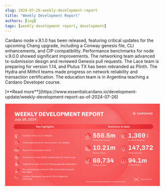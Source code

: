 ```yaml
---
slug: 2024-07-26-weekly-development-report
title: "Weekly Development Report"
authors: [iog]
tags: [weekly development report, development]
---
```


Cardano node v.9.1.0 has been released, featuring critical updates for the upcoming Chang upgrade, including a Conway genesis file, CLI enhancements, and CIP compatibility. Performance benchmarks for node v.9.0.0 showed significant improvements. The networking team advanced tx-submission design and reviewed Genesis pull requests. The Lace team is preparing for version 1.14, and Plutus TX has been rebranded as Plinth. The Hydra and Mithril teams made progress on network reliability and transaction certification. The education team is in Argentina teaching a Cardano Developer course.

<div style={{ textAlign: 'right' }}>
 [**Read more**](https://www.essentialcardano.io/development-update/weekly-development-report-as-of-2024-07-26) 
</div>

 ![weekly development report](./banner.webp)

